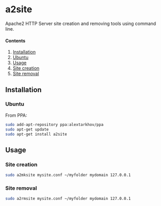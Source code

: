 # a2site

Apache2 HTTP Server site creation and removing tools using command line.

#### Contents

1. [Installation](#installation)
  1. [Ubuntu](#ubuntu)
2. [Usage](#usage)
  1. [Site creation](#site-creation)
  2. [Site removal](#site-removal)

## Installation

### Ubuntu

From PPA:

```bash
sudo add-apt-repository ppa:alextarkhov/ppa
sudo apt-get update
sudo apt-get install a2site
```

## Usage

### Site creation

```bash
sudo a2mksite mysite.conf ~/myfolder mydomain 127.0.0.1
```

### Site removal

```bash
sudo a2rmsite mysite.conf ~/myfolder mydomain 127.0.0.1
```
